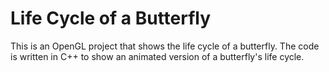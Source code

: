 
# Life Cycle of a Butterfly

This is an OpenGL project that shows the life cycle of a butterfly. The code is written in C++ to show an animated version of a butterfly's life cycle. 
